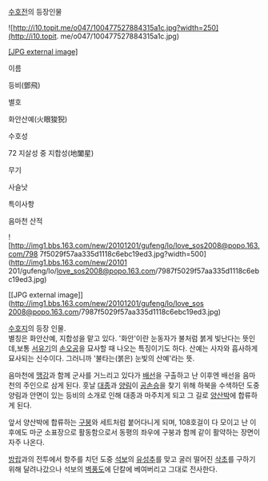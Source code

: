 [수호전](%EC%88%98%ED%98%B8%EC%A0%84.md)의 등장인물

![http://i10.topit.me/o047/100477527884315a1c.jpg?width=250](http://i10.topit.
me/o047/100477527884315a1c.jpg)

[[JPG external image]](http://i10.topit.me/o047/100477527884315a1c.jpg)

이름

등비(鄧飛)

별호

화안산예(火眼狻猊)

수호성

72 지살성 중 지합성(地闔星)

무기

사슬낫

특이사항

음마천 산적

  

![http://img1.bbs.163.com/new/20101201/gufeng/lo/love_sos2008@popo.163.com/798
7f5029f57aa335d1118c6ebc19ed3.jpg?width=500](http://img1.bbs.163.com/new/20101
201/gufeng/lo/love_sos2008@popo.163.com/7987f5029f57aa335d1118c6ebc19ed3.jpg)

[[JPG external image]](http://img1.bbs.163.com/new/20101201/gufeng/lo/love_sos
2008@popo.163.com/7987f5029f57aa335d1118c6ebc19ed3.jpg)

  
[수호지](%EC%88%98%ED%98%B8%EC%A7%80.md)의 등장 인물.  
별칭은 화안산예, 지합성을 맡고 있다. '화안'이란 눈동자가 불처럼 붉게 빛난다는 뜻인데,보통
[서유기](%EC%84%9C%EC%9C%A0%EA%B8%B0.md)의
[손오공](%EC%86%90%EC%98%A4%EA%B3%B5.md)을 묘사할 때 나오는 특징이기도 하다. 산예는 사자와 흡사하게
묘사되는 신수이다. 그러니까 '불타는(붉은) 눈빛의 산예'라는 뜻.

음마천에 [맹강](%EB%A7%B9%EA%B0%95.md)과 함께 군사를 거느리고 있다가
[배선](%EB%B0%B0%EC%84%A0.md)을 구출하고 난 이후엔 배선을 음마천의 주인으로 삼게 된다. 훗날
[대종](%EB%8C%80%EC%A2%85%28%EC%88%98%ED%98%B8%EC%A7%80%29.md)과
[양림](%EC%96%91%EB%A6%BC.md)이 [공손승](%EA%B3%B5%EC%86%90%EC%8A%B9.md)을 찾기
위해 하북을 수색하던 도중 양림과 안면이 있는 등비의 소개로 인해 대종과 마주치게 되고 그 길로
[양산박](%EC%96%91%EC%82%B0%EB%B0%95.md)에 합류하게 된다.

앞서 양산박에 합류하는 [구붕](%EA%B5%AC%EB%B6%95.md)와 세트처럼 붙어다니게 되며, 108호걸이 다 모이고 난
이후에도 마군 소표장으로 활동함으로서 동평의 좌우에 구붕과 함께 같이 활약하는 장면이 자주 나온다.

[방랍](%EB%B0%A9%EB%9E%8D.md)과의 전투에서 항주를 치던 도중
[석보](%EC%84%9D%EB%B3%B4.md)의 [유성추](%EC%9C%A0%EC%84%B1%EC%B6%94.md)를 맞고
굴러 떨어진 [삭초](%EC%82%AD%EC%B4%88.md)를 구하기 위해 달려나갔으나 석보의
[벽풍도](%EB%B2%BD%ED%92%8D%EB%8F%84.md)에 단칼에 베여버리고 그대로 전사한다.

